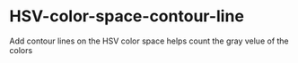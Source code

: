 # HSV-color-space-contour-line
Add contour lines on the HSV color space helps count the gray velue of the colors
